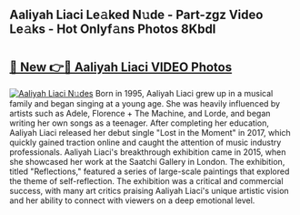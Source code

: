 ## Aaliyah Liaci Le𝚊ked N𝚞de - Part-zgz Video Le𝚊ks - Hot Onlyf𝚊ns Photos 8KbdI

# <h2><a href="http://ab45700.deff.icu/?id=Aaliyah+Liaci">🔗 New 👉🔴 Aaliyah Liaci VIDEO Photos</a></h2>

[![Aaliyah Liaci N𝚞des](https://i.imgur.com/rIISA9y.gif)](http://ab45700.deff.icu/?id=Aaliyah+Liaci)
Born in 1995, Aaliyah Liaci grew up in a musical family and began singing at a young age. She was heavily influenced by artists such as Adele, Florence + The Machine, and Lorde, and began writing her own songs as a teenager. After completing her education, Aaliyah Liaci released her debut single "Lost in the Moment" in 2017, which quickly gained traction online and caught the attention of music industry professionals. Aaliyah Liaci's breakthrough exhibition came in 2015, when she showcased her work at the Saatchi Gallery in London. The exhibition, titled "Reflections," featured a series of large-scale paintings that explored the theme of self-reflection. The exhibition was a critical and commercial success, with many art critics praising Aaliyah Liaci's unique artistic vision and her ability to connect with viewers on a deep emotional level.
